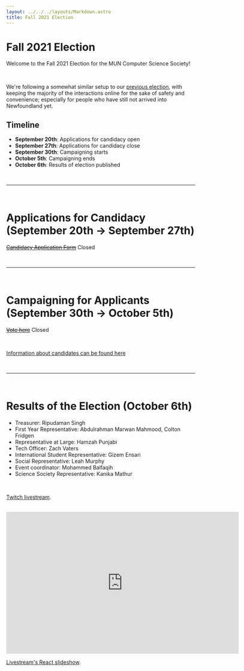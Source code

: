 ```yaml
---
layout: ../../../layouts/Markdown.astro
title: Fall 2021 Election
---
```

# Fall 2021 Election

Welcome to the Fall 2021 Election for the MUN Computer Science Society!

<br />

We're following a somewhat similar setup to our [previous election](https://muncomputersciencesociety.github.io/election-fall-2020/),
with keeping the majority of the interactions online for the sake of safety and convenience; especially for people who have still not arrived into Newfoundland yet.

## Timeline

- **September 20th**: Applications for candidacy open
- **September 27th**: Applications for candidacy close
- **September 30th**: Campaigning starts
- **October 5th**: Campaigning ends
- **October 6th**: Results of election published

<br />

---

<br />

# Applications for Candidacy (September 20th → September 27th)

~~[Candidacy Application Form](https://forms.gle/18qnc1NXthRp1Lmq8)~~ Closed

<br />

---

<br />

# Campaigning for Applicants (September 30th → October 5th)

~~[Vote here](https://docs.google.com/forms/d/e/1FAIpQLSd9ZPm0c-WYWDcpt40lNngy0v1LpCa3FcqVhxYaPLEEaaAHEQ/viewform?usp=sf_link)~~ Closed

<br />

[Information about candidates can be found here](/events/fall-2021-election/candidates)

<br />

---

<br />

# Results of the Election (October 6th)

- Treasurer: Ripudaman Singh
- First Year Representative: Abdulrahman Marwan Mahmood, Colton Fridgen
- Representative at Large: Hamzah Punjabi
- Tech Officer: Zach Vaters
- International Student Representative: Gizem Ensari
- Social Representative: Leah Murphy
- Event coordinator: Mohammed Balfaqih
- Science Society Representative: Kanika Mathur

<br />

[Twitch livestream](https://www.twitch.tv/videos/1169343494).

<br />

<iframe src="https://player.twitch.tv/?video=1169343494&parent=muncompsci.ca" frameborder="0" allowfullscreen="true" scrolling="no" height="378" width="620"></iframe>

<br />

[Livestream's React slideshow](https://github.com/MUNComputerScienceSociety/Election2021).
